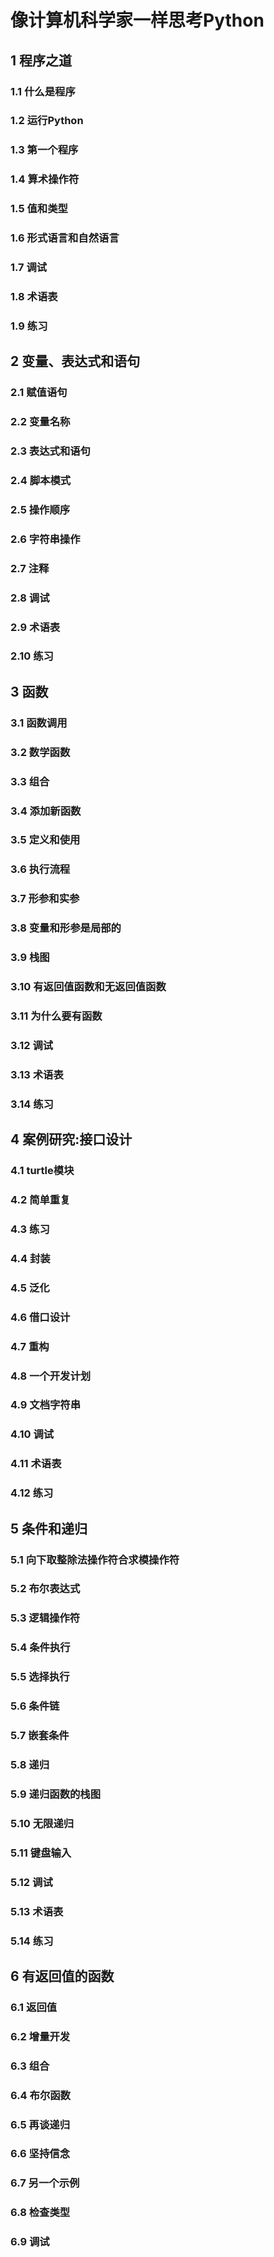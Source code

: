 # 像计算机科学家一样思考Python

## 1 程序之道

### 1.1 什么是程序

### 1.2 运行Python

### 1.3 第一个程序

### 1.4 算术操作符

### 1.5 值和类型

### 1.6 形式语言和自然语言

### 1.7 调试

### 1.8 术语表

### 1.9 练习

## 2 变量、表达式和语句

### 2.1 赋值语句

### 2.2 变量名称

### 2.3 表达式和语句

### 2.4 脚本模式

### 2.5 操作顺序

### 2.6 字符串操作

### 2.7 注释

### 2.8 调试

### 2.9 术语表

### 2.10 练习

## 3 函数

### 3.1 函数调用

### 3.2 数学函数

### 3.3 组合

### 3.4 添加新函数

### 3.5 定义和使用

### 3.6 执行流程

### 3.7 形参和实参

### 3.8 变量和形参是局部的

### 3.9 栈图

### 3.10 有返回值函数和无返回值函数

### 3.11 为什么要有函数

### 3.12 调试

### 3.13 术语表

### 3.14 练习

## 4 案例研究:接口设计

### 4.1 turtle模块

### 4.2 简单重复

### 4.3 练习

### 4.4 封装

### 4.5 泛化

### 4.6 借口设计

### 4.7 重构

### 4.8 一个开发计划

### 4.9 文档字符串

### 4.10 调试

### 4.11 术语表

### 4.12 练习

## 5 条件和递归

### 5.1 向下取整除法操作符合求模操作符

### 5.2 布尔表达式

### 5.3 逻辑操作符

### 5.4 条件执行

### 5.5 选择执行

### 5.6 条件链

### 5.7 嵌套条件

### 5.8 递归

### 5.9 递归函数的栈图

### 5.10 无限递归

### 5.11 键盘输入

### 5.12 调试

### 5.13 术语表

### 5.14 练习

## 6 有返回值的函数

### 6.1 返回值

### 6.2 增量开发

### 6.3 组合

### 6.4 布尔函数

### 6.5 再谈递归

### 6.6 坚持信念

### 6.7 另一个示例

### 6.8 检查类型

### 6.9 调试
